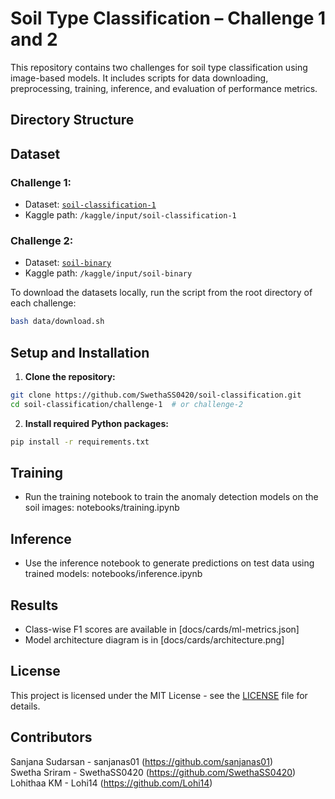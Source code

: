 # Soil Type Classification – Challenge 1 and 2

This repository contains two challenges for soil type classification using image-based models. It includes scripts for data downloading, preprocessing, training, inference, and evaluation of performance metrics.


## Directory Structure

## Dataset

### Challenge 1:
- Dataset: [`soil-classification-1`](https://www.kaggle.com/datasets)  
- Kaggle path: `/kaggle/input/soil-classification-1`

### Challenge 2:
- Dataset: [`soil-binary`](https://www.kaggle.com/datasets)  
- Kaggle path: `/kaggle/input/soil-binary`

To download the datasets locally, run the script from the root directory of each challenge:

```bash
bash data/download.sh
```
## Setup and Installation

1. **Clone the repository:**

```bash
git clone https://github.com/SwethaSS0420/soil-classification.git
cd soil-classification/challenge-1  # or challenge-2
```
2. **Install required Python packages:**

```bash
pip install -r requirements.txt
```

## Training

* Run the training notebook to train the anomaly detection models on the soil images:
  notebooks/training.ipynb

## Inference

* Use the inference notebook to generate predictions on test data using trained models:
  notebooks/inference.ipynb

## Results

* Class-wise F1 scores are available in [docs/cards/ml-metrics.json]
* Model architecture diagram is in [docs/cards/architecture.png]

## License

This project is licensed under the MIT License - see the [LICENSE](LICENSE) file for details.

## Contributors
Sanjana Sudarsan - sanjanas01 (https://github.com/sanjanas01) \
Swetha Sriram - SwethaSS0420 (https://github.com/SwethaSS0420) \
Lohithaa KM - Lohi14 (https://github.com/Lohi14)
